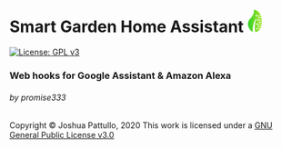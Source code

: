 # Smart Garden Home Assistant <img src="./res/logo_small.png" alt="drawing" width="25"/>
[![License: GPL v3](https://img.shields.io/badge/License-GPLv3-blue.svg)](https://www.gnu.org/licenses/gpl-3.0)
### Web hooks for Google Assistant & Amazon Alexa
###### by promise333

Copyright © Joshua Pattullo, 2020
This work is licensed under a <a rel="license" href="http://creativecommons.org/licenses/by-sa/4.0/">GNU General Public License v3.0</a>

